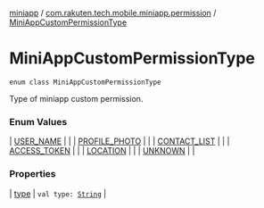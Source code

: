 [miniapp](../../index.md) / [com.rakuten.tech.mobile.miniapp.permission](../index.md) / [MiniAppCustomPermissionType](./index.md)

# MiniAppCustomPermissionType

`enum class MiniAppCustomPermissionType`

Type of miniapp custom permission.

### Enum Values

| [USER_NAME](-u-s-e-r_-n-a-m-e.md) |  |
| [PROFILE_PHOTO](-p-r-o-f-i-l-e_-p-h-o-t-o.md) |  |
| [CONTACT_LIST](-c-o-n-t-a-c-t_-l-i-s-t.md) |  |
| [ACCESS_TOKEN](-a-c-c-e-s-s_-t-o-k-e-n.md) |  |
| [LOCATION](-l-o-c-a-t-i-o-n.md) |  |
| [UNKNOWN](-u-n-k-n-o-w-n.md) |  |

### Properties

| [type](type.md) | `val type: `[`String`](https://kotlinlang.org/api/latest/jvm/stdlib/kotlin/-string/index.html) |

